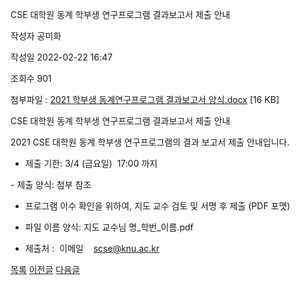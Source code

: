 
﻿CSE 대학원 동계 학부생 연구프로그램 결과보고서 제출 안내





작성자
공미화


작성일
2022-02-22 16:47


조회수
901


첨부파일 : [2021 학부생 동계연구프로그램 결과보고서 양식.docx](https://computer.knu.ac.kr/pack/bbs/down.php?f_name=Q0dUVllEWVRZVXZKdxYWbkdLRiY=&o_name=2021학부생동계연구프로그램결과보고서양식.docx&tbl=Site_BBS_25) [16 KB]


﻿CSE 대학원 동계 학부생 연구프로그램 결과보고서 제출 안내

  
  


2021 CSE 대학원 동계 학부생 연구프로그램의 결과 보고서 제출 안내입니다.

  


- 제출 기한: 3/4 (금요일)  17:00 까지    


  


- 제출 양식: 첨부 참조

  


- 프로그램 이수 확인을 위하여, 지도 교수 검토 및 서명 후 제출 (PDF 포맷)

  


- 파일 이름 양식: 지도 교수님 명\_학번\_이름.pdf

  


- 제출처 :  이메일    scse@knu.ac.kr  

  








[목록](https://computer.knu.ac.kr/06_sub/02_sub.html?key=&keyfield=&category=&page=1&bbs_code=Site_BBS_25)
[이전글](https://computer.knu.ac.kr/06_sub/02_sub.html?bbs_cmd=view&page=1&key=&keyfield=&category=&no=3701&bbs_code=Site_BBS_25)
[다음글](https://computer.knu.ac.kr/06_sub/02_sub.html?bbs_cmd=view&page=1&key=&keyfield=&category=&no=3703&bbs_code=Site_BBS_25)

















 